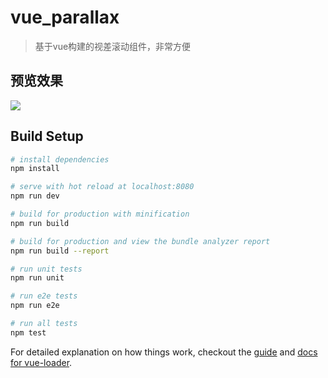 # vue_parallax

> 基于vue构建的视差滚动组件，非常方便


## 预览效果
![](http://image.dydata.io/RGpopAMHD8RmYhFLcL54S8.gif)


## Build Setup

``` bash
# install dependencies
npm install

# serve with hot reload at localhost:8080
npm run dev

# build for production with minification
npm run build

# build for production and view the bundle analyzer report
npm run build --report

# run unit tests
npm run unit

# run e2e tests
npm run e2e

# run all tests
npm test
```

For detailed explanation on how things work, checkout the [guide](http://vuejs-templates.github.io/webpack/) and [docs for vue-loader](http://vuejs.github.io/vue-loader).
